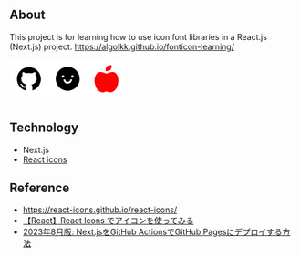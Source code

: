 ## About

This project is for learning how to use icon font libraries in a React.js (Next.js) project.
https://algolkk.github.io/fonticon-learning/

![Image description](./assets/image.png)

## Technology

-   Next.js
-   [React icons](https://github.com/react-icons/react-icons)

## Reference

-   https://react-icons.github.io/react-icons/
-   [【React】React Icons でアイコンを使ってみる](https://qiita.com/pikimaru/items/bffc051a248f8e2ab2b2)
-   [2023年8月版: Next.jsをGitHub ActionsでGitHub Pagesにデプロイする方法](https://zenn.dev/pino0701/articles/nextjs_github_pages)
